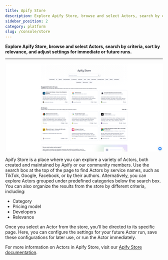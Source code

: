 ```yaml
---
title: Apify Store
description: Explore Apify Store, browse and select Actors, search by criteria, sort by relevance, and adjust settings for immediate or future runs.
sidebar_position: 2
category: platform
slug: /console/store
---
```


**Explore Apify Store, browse and select Actors, search by criteria, sort by relevance, and adjust settings for immediate or future runs.**

---

![apify-console-store](./images/console-store.png)

Apify Store is a place where you can explore a variety of Actors, both created and maintained by Apify or our community members.
Use the search box at the top of the page to find Actors by service names, such as TikTok, Google, Facebook, or by their authors.
Alternatively, you can explore Actors grouped under predefined categories below the search box.
You can also organize the results from the store by different criteria, including:

* Category
* Pricing model
* Developers
* Relevance


Once you select an Actor from the store, you'll be directed to its specific page. Here, you can configure the settings for your future Actor run, save these configurations for later use, or run the Actor immediately.

For more information on Actors in Apify Store, visit our [Apify Store documentation](/sources/platform/actors/running/store.md).
